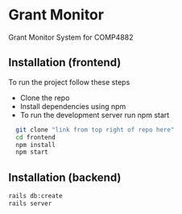 
# Grant Monitor

Grant Monitor System for COMP4882


## Installation (frontend)

To run the project follow these steps
- Clone the repo
- Install dependencies using npm
- To run the development server run npm start

```bash
  git clone "link from top right of repo here"
  cd frontend
  npm install
  npm start
```

## Installation (backend)
```bash
rails db:create
rails server
```
